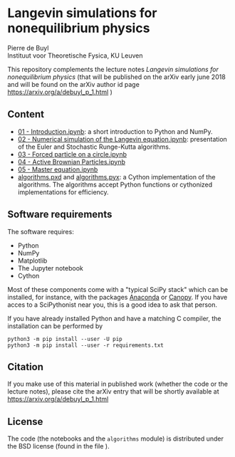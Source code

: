 # Langevin simulations for nonequilibrium physics

Pierre de Buyl  
Instituut voor Theoretische Fysica, KU Leuven


This repository complements the lecture notes *Langevin simulations for
nonequilibrium physics* (that will be published on the arXiv early june 2018
and will be found on the arXiv author id page
https://arxiv.org/a/debuyl_p_1.html )

## Content

- [01 - Introduction.ipynb](01%20-%20Introduction.ipynb): a short introduction to
  Python and NumPy.
- [02 - Numerical simulation of the Langevin equation.ipynb](02%20-%20Numerical%20simulation%20of%20the%20Langevin%20equation.ipynb):
  presentation of the Euler and Stochastic Runge-Kutta algorithms.
- [03 - Forced particle on a circle.ipynb](03%20-%20Forced%20particle%20on%20a%20circle.ipynb)
- [04 - Active Brownian Particles.ipynb](04%20-%20Active%20Brownian%20Particles.ipynb)
- [05 - Master equation.ipynb](05%20-%20Master%20equation.ipynb)
- [algorithms.pxd](algorithms.pxd) and [algorithms.pyx](algorithms.pyx): a
  Cython implementation of the algorithms. The algorithms accept Python
  functions or cythonized implementations for efficiency.

## Software requirements

The software requires:
- Python
- NumPy
- Matplotlib
- The Jupyter notebook
- Cython

Most of these components come with a "typical SciPy stack" which can be
installed, for instance, with the packages
[Anaconda](https://docs.anaconda.com/anaconda/install/) or
[Canopy](https://store.enthought.com/downloads/). If you have acces to a
SciPythonist near you, this is a good idea to ask that person.

If you have already installed Python and have a matching C compiler, the
installation can be performed by

```
python3 -m pip install --user -U pip
python3 -m pip install --user -r requirements.txt
```

## Citation

If you make use of this material in published work (whether the code or the
lecture notes), please cite the arXiv entry that will be shortly available at
https://arxiv.org/a/debuyl_p_1.html

## License

The code (the notebooks and the `algorithms` module) is distributed under the
BSD license (found in the file [](LICENSE)).

